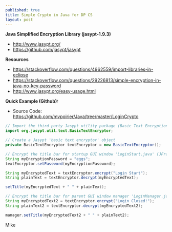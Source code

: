 ```yaml
---
published: true
title: Simple Crypto in Java for DP CS
layout: post
---
```


**Java Simplified Encryption Library (jasypt-1.9.3)**
- http://www.jasypt.org/
- https://github.com/jasypt/jasypt

**Resources**
- https://stackoverflow.com/questions/4962559/import-libraries-in-eclipse
- https://stackoverflow.com/questions/29226813/simple-encryption-in-java-no-key-password
- http://www.jasypt.org/easy-usage.html

**Quick Example (Github):**
- Source Code: https://github.com/mvpoirier/Java/tree/master/LoginCrypto

```java
// Import the third party Jasypt utility package (Basic Text Encryption)
import org.jasypt.util.text.BasicTextEncryptor;
```

```java
// Create a Jasypt 'basic text encryptor' object 
private BasicTextEncryptor textEncryptor = new BasicTextEncryptor();
```

```java
// Encrypt the title bar for startup GUI window 'LoginStart.java' (JFrame)
String myEncryptionPassword = "eggs";
textEncryptor.setPassword(myEncryptionPassword);

String myEncryptedText = textEncryptor.encrypt("Login Start");
String plainText = textEncryptor.decrypt(myEncryptedText);

setTitle(myEncryptedText + " " + plainText);
```

```java
// Encrypt the title bar for parent GUI window manager 'LoginManager.java' (JFrame)
String myEncryptedText2 = textEncryptor.encrypt("Login Closed!");
String plainText2 = textEncryptor.decrypt(myEncryptedText2);

manager.setTitle(myEncryptedText2 + " " + plainText2);
```

Mike